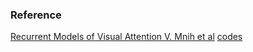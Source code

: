 ### Reference
[Recurrent Models of Visual Attention V. Mnih et al](https://arxiv.org/pdf/1406.6247.pdf)
[codes](https://github.com/zhongwen/RAM)

